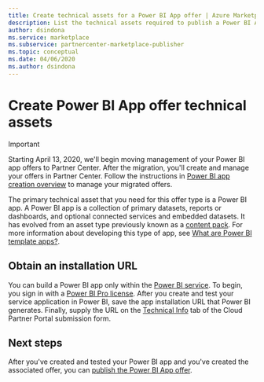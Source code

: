 ```yaml
---
title: Create technical assets for a Power BI App offer | Azure Marketplace 
description: List the technical assets required to publish a Power BI App offer on the Microsoft AppSource Marketplace. 
author: dsindona
ms.service: marketplace
ms.subservice: partnercenter-marketplace-publisher
ms.topic: conceptual
ms.date: 04/06/2020
ms.author: dsindona
---
```


# Create Power BI App offer technical assets

>[!Important]
>Starting April 13, 2020, we'll begin moving management of your Power BI app offers to Partner Center. After the migration, you'll create and manage your offers in Partner Center. Follow the instructions in [Power BI app creation overview](https://aka.ms/AzureCreatePBIServiceApp) to manage your migrated offers.

The primary technical asset that you need for this offer type is a Power BI app. A Power BI app is a collection of primary datasets, reports or dashboards, and optional connected services and embedded datasets. It has evolved from an asset type previously known as a [content pack](https://docs.microsoft.com/power-bi/service-organizational-content-pack-introduction). For more information about developing this type of app, see [What are Power BI template apps?](https://go.microsoft.com/fwlink/?linkid=2028636).


## Obtain an installation URL

You can build a Power BI app only within the [Power BI service](https://powerbi.microsoft.com/). To begin, you sign in with a [Power BI Pro license](https://docs.microsoft.com/power-bi/service-admin-purchasing-power-bi-pro). After you create and test your service application in Power BI, save the app installation URL that Power BI generates. Finally, supply the URL on the [Technical Info](./cpp-technical-info-tab.md) tab of the Cloud Partner Portal submission form.
 

## Next steps

After you've created and tested your Power BI app and you've created the associated offer, you can [publish the Power BI App offer](./cpp-publish-offer.md). 
